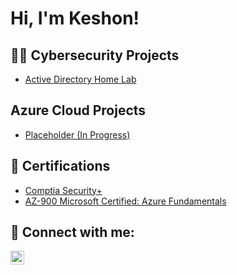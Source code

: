 <h1>Hi, I'm Keshon!</h1>

<h2>👨‍💻 Cybersecurity Projects</h2>

  - [Active Directory Home Lab](https://github.com/Kstewart10/ActiveDirectoryLab)

<h2>Azure Cloud Projects</h2>

  - [Placeholder (In Progress)](https://google.com)

<h2>📄 Certifications</h2>

- [Comptia Security+](https://www.credly.com/badges/7b0b1fdf-5021-44b8-8bb0-417f417c0bcf/linked_in_profile)
- [AZ-900 Microsoft Certified: Azure Fundamentals](https://learn.microsoft.com/en-us/users/keshonstewart-3775/credentials/7b1fb5e37ed5c387?ref=https%3A%2F%2Fwww.linkedin.com%2F)

<h2> 🤳 Connect with me:</h2>

[<img align="left" alt="JoshMadakor | LinkedIn" width="22px" src="https://cdn.jsdelivr.net/npm/simple-icons@v3/icons/linkedin.svg" />][linkedin]

[linkedin]: https://www.linkedin.com/in/keshon-stewart-75115b107/

<!--
**joshmadakor1/joshmadakor1** is a ✨ _special_ ✨ repository because its `README.md` (this file) appears on your GitHub profile.

Here are some ideas to get you started:

- 🔭 I’m currently working on ...
- 🌱 I’m currently learning ...
- 👯 I’m looking to collaborate on ...
- 🤔 I’m looking for help with ...
- 💬 Ask me about ...
- 📫 How to reach me: ...
- 😄 Pronouns: ...
- ⚡ Fun fact: ...
-->

